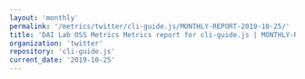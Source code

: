 ```yaml
---
layout: 'monthly'
permalink: '/metrics/twitter/cli-guide.js/MONTHLY-REPORT-2019-10-25/'
title: 'DAI Lab OSS Metrics Metrics report for cli-guide.js | MONTHLY-REPORT-2019-10-25'
organization: 'twitter'
repository: 'cli-guide.js'
current_date: '2019-10-25'
---
```

